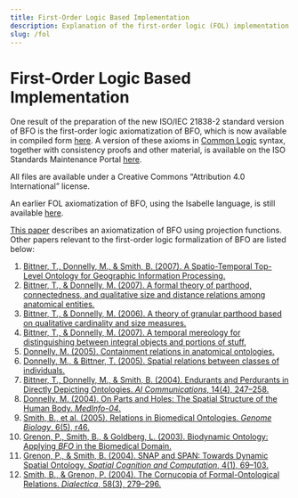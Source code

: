 ```yaml
---
title: First-Order Logic Based Implementation
description: Explanation of the first-order logic (FOL) implementation of BFO.
slug: /fol
---
```



# First-Order Logic Based Implementation

One result of the preparation of the new ISO/IEC 21838-2 standard version of BFO is the first-order logic axiomatization of BFO, which is now available in compiled form [here](https://buffalo.box.com/v/BFO-2020-FOL). A version of these axioms in [Common Logic](https://en.wikipedia.org/wiki/Common_Logic) syntax, together with consistency proofs and other material, is available on the ISO Standards Maintenance Portal [here](https://standards.iso.org/iso-iec/21838/-2/ed-1/en).

All files are available under a Creative Commons “Attribution 4.0 International” license.

An earlier FOL axiomatization of BFO, using the Isabelle language, is still available [here](http://www.acsu.buffalo.edu/~bittner3/Theories/BFO).

[This paper](http://krr.meraka.org.za/~aow2010/Trentelman-etal.pdf) describes an axiomatization of BFO using projection functions. Other papers relevant to the first-order logic formalization of BFO are listed below:

1. [Bittner, T., Donnelly, M., & Smith, B. (2007). A Spatio-Temporal Top-Level Ontology for Geographic Information Processing.](http://web.me.com/tbittner1/BittnerProfessional/Publications_files/Bittner-NA-2006-28.pdf)
2. [Bittner, T., & Donnelly, M. (2007). A formal theory of parthood, connectedness, and qualitative size and distance relations among anatomical entities.](http://www.acsu.buffalo.edu/~bittner3/BittnerQR2007.pdf)
3. [Bittner, T., & Donnelly, M. (2006). A theory of granular parthood based on qualitative cardinality and size measures.](http://www.acsu.buffalo.edu/~bittner3/BittnerDonnellyFOIS06.pdf)
4. [Bittner, T., & Donnelly, M. (2007). A temporal mereology for distinguishing between integral objects and portions of stuff.](http://www.acsu.buffalo.edu/~bittner3/BittnerDonnellyAAAI2007.pdf)
5. [Donnelly, M. (2005). Containment relations in anatomical ontologies.](http://www.ncbi.nlm.nih.gov/pmc/articles/PMC1560437/?tool=pubmed)
6. [Donnelly, M., & Bittner, T. (2005). Spatial relations between classes of individuals.](http://www.mendeley.com/research/spatial-relations-between-classes-of-individuals/)
7. [Bittner, T., Donnelly, M., & Smith, B. (2004). Endurants and Perdurants in Directly Depicting Ontologies. *AI Communications*, 14(4), 247–258.](http://web.me.com/tbittner1/BittnerProfessional/Publications_files/Endurants%20and%20perdurants%20in%20directly%20depicting%20ontologies.pdf)
8. [Donnelly, M. (2004). On Parts and Holes: The Spatial Structure of the Human Body. *MedInfo-04*.](http://basic-formal-ontology.org/documents/IR-0303_Donnelly.pdf)
9. [Smith, B., et al. (2005). Relations in Biomedical Ontologies. *Genome Biology*, 6(5), r46.](http://genomebiology.com/2005/6/5/R46)
10. [Grenon, P., Smith, B., & Goldberg, L. (2003). Biodynamic Ontology: Applying *BFO* in the Biomedical Domain.](http://ontology.buffalo.edu/medo/biodynamic.pdf)
11. [Grenon, P., & Smith, B. (2004). SNAP and SPAN: Towards Dynamic Spatial Ontology. *Spatial Cognition and Computation*, 4(1), 69–103.](http://ontology.buffalo.edu/smith/articles/SNAP_SPAN.pdf)
12. [Smith, B., & Grenon, P. (2004). The Cornucopia of Formal-Ontological Relations. *Dialectica*, 58(3), 279–296.](http://ontology.buffalo.edu/smith/articles/cornucopia.pdf)
